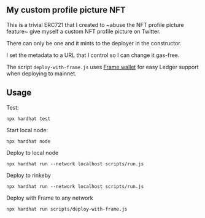 ## My custom profile picture NFT

This is a trivial ERC721 that I created to ~abuse the NFT profile picture feature~ give myself a custom NFT profile picture on Twitter.

There can only be one and it mints to the deployer in the constructor.

I set the metadata to a URL that I control so I can change it gas-free.

The script `deploy-with-frame.js` uses [Frame wallet](https://frame.sh/) for easy Ledger support when deploying to mainnet.

## Usage

Test:  
```
npx hardhat test
```

Start local node:
```
npx hardhat node
```

Deploy to local node
```
npx hardhat run --network localhost scripts/run.js
```

Deploy to rinkeby
```
npx hardhat run --network localhost scripts/run.js
```

Deploy with Frame to any network
```
npx hardhat run scripts/deploy-with-frame.js
```
